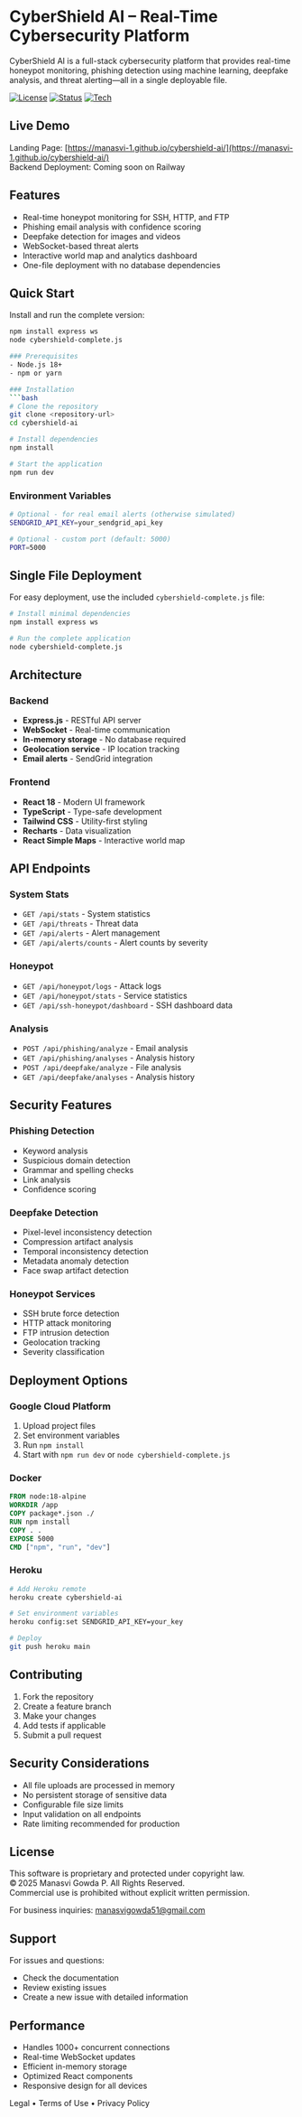 # CyberShield AI – Real-Time Cybersecurity Platform

CyberShield AI is a full-stack cybersecurity platform that provides real-time honeypot monitoring, phishing detection using machine learning, deepfake analysis, and threat alerting—all in a single deployable file.

[![License](https://img.shields.io/badge/license-Proprietary-red)](LICENSE.txt)
[![Status](https://img.shields.io/badge/status-Production--Ready-brightgreen)](#)
[![Tech](https://img.shields.io/badge/Built%20With-Node.js%2C%20React%2C%20Tailwind-blue)](#)

## Live Demo

Landing Page: [https://manasvi-1.github.io/cybershield-ai/](https://manasvi-1.github.io/cybershield-ai/)  
Backend Deployment: Coming soon on Railway

## Features

- Real-time honeypot monitoring for SSH, HTTP, and FTP
- Phishing email analysis with confidence scoring
- Deepfake detection for images and videos
- WebSocket-based threat alerts
- Interactive world map and analytics dashboard
- One-file deployment with no database dependencies

## Quick Start

Install and run the complete version:

```bash
npm install express ws
node cybershield-complete.js

### Prerequisites
- Node.js 18+ 
- npm or yarn

### Installation
```bash
# Clone the repository
git clone <repository-url>
cd cybershield-ai

# Install dependencies
npm install

# Start the application
npm run dev
```

### Environment Variables
```bash
# Optional - for real email alerts (otherwise simulated)
SENDGRID_API_KEY=your_sendgrid_api_key

# Optional - custom port (default: 5000)
PORT=5000
```

## Single File Deployment

For easy deployment, use the included `cybershield-complete.js` file:

```bash
# Install minimal dependencies
npm install express ws

# Run the complete application
node cybershield-complete.js
```

## Architecture

### Backend
- **Express.js** - RESTful API server
- **WebSocket** - Real-time communication
- **In-memory storage** - No database required
- **Geolocation service** - IP location tracking
- **Email alerts** - SendGrid integration

### Frontend
- **React 18** - Modern UI framework
- **TypeScript** - Type-safe development
- **Tailwind CSS** - Utility-first styling
- **Recharts** - Data visualization
- **React Simple Maps** - Interactive world map

## API Endpoints

### System Stats
- `GET /api/stats` - System statistics
- `GET /api/threats` - Threat data
- `GET /api/alerts` - Alert management
- `GET /api/alerts/counts` - Alert counts by severity

### Honeypot
- `GET /api/honeypot/logs` - Attack logs
- `GET /api/honeypot/stats` - Service statistics
- `GET /api/ssh-honeypot/dashboard` - SSH dashboard data

### Analysis
- `POST /api/phishing/analyze` - Email analysis
- `GET /api/phishing/analyses` - Analysis history
- `POST /api/deepfake/analyze` - File analysis
- `GET /api/deepfake/analyses` - Analysis history

## Security Features

### Phishing Detection
- Keyword analysis
- Suspicious domain detection
- Grammar and spelling checks
- Link analysis
- Confidence scoring

### Deepfake Detection
- Pixel-level inconsistency detection
- Compression artifact analysis
- Temporal inconsistency detection
- Metadata anomaly detection
- Face swap artifact detection

### Honeypot Services
- SSH brute force detection
- HTTP attack monitoring
- FTP intrusion detection
- Geolocation tracking
- Severity classification

## Deployment Options

### Google Cloud Platform
1. Upload project files
2. Set environment variables
3. Run `npm install`
4. Start with `npm run dev` or `node cybershield-complete.js`

### Docker
```dockerfile
FROM node:18-alpine
WORKDIR /app
COPY package*.json ./
RUN npm install
COPY . .
EXPOSE 5000
CMD ["npm", "run", "dev"]
```

### Heroku
```bash
# Add Heroku remote
heroku create cybershield-ai

# Set environment variables
heroku config:set SENDGRID_API_KEY=your_key

# Deploy
git push heroku main
```

## Contributing

1. Fork the repository
2. Create a feature branch
3. Make your changes
4. Add tests if applicable
5. Submit a pull request

## Security Considerations

- All file uploads are processed in memory
- No persistent storage of sensitive data
- Configurable file size limits
- Input validation on all endpoints
- Rate limiting recommended for production

## License

This software is proprietary and protected under copyright law.  
© 2025 Manasvi Gowda P. All Rights Reserved.  
Commercial use is prohibited without explicit written permission.

For business inquiries: manasvigowda51@gmail.com



## Support

For issues and questions:
- Check the documentation
- Review existing issues
- Create a new issue with detailed information

## Performance

- Handles 1000+ concurrent connections
- Real-time WebSocket updates
- Efficient in-memory storage
- Optimized React components
- Responsive design for all devices


Legal
	•	Terms of Use
	•	Privacy Policy
